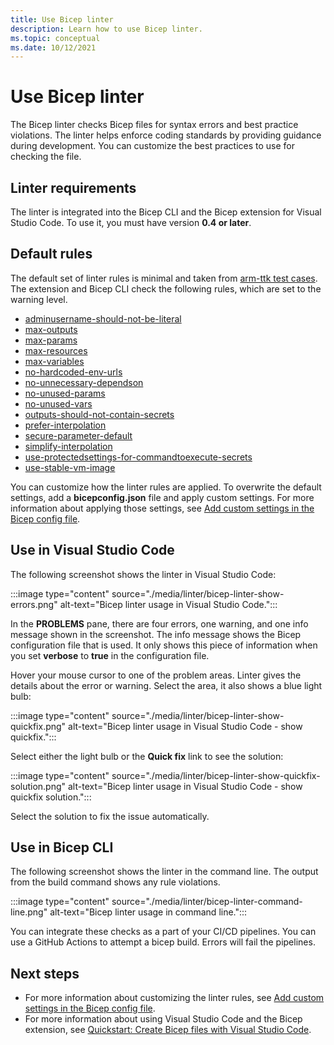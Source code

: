 ```yaml
---
title: Use Bicep linter
description: Learn how to use Bicep linter.
ms.topic: conceptual
ms.date: 10/12/2021
---
```


# Use Bicep linter

The Bicep linter checks Bicep files for syntax errors and best practice violations. The linter helps enforce coding standards by providing guidance during development. You can customize the best practices to use for checking the file.

## Linter requirements

The linter is integrated into the Bicep CLI and the Bicep extension for Visual Studio Code. To use it, you must have version **0.4 or later**.

## Default rules

The default set of linter rules is minimal and taken from [arm-ttk test cases](../templates/template-test-cases.md). The extension and Bicep CLI check the following rules, which are set to the warning level.

- [adminusername-should-not-be-literal](./linter-rule-admin-username-should-not-be-literal.md)
- [max-outputs](./linter-rule-max-outputs.md)
- [max-params](./linter-rule-max-parameters.md)
- [max-resources](./linter-rule-max-resources.md)
- [max-variables](./linter-rule-max-variables.md)
- [no-hardcoded-env-urls](./linter-rule-no-hardcoded-environment-urls.md)
- [no-unnecessary-dependson](./linter-rule-no-unnecessary-dependson.md)
- [no-unused-params](./linter-rule-no-unused-parameters.md)
- [no-unused-vars](./linter-rule-no-unused-variables.md)
- [outputs-should-not-contain-secrets](./linter-rule-outputs-should-not-contain-secrets.md)
- [prefer-interpolation](./linter-rule-prefer-interpolation.md)
- [secure-parameter-default](./linter-rule-secure-parameter-default.md)
- [simplify-interpolation](./linter-rule-simplify-interpolation.md)
- [use-protectedsettings-for-commandtoexecute-secrets](./linter-rule-use-protectedsettings-for-commandtoexecute-secrets.md)
- [use-stable-vm-image](./linter-rule-use-stable-vm-image.md)

You can customize how the linter rules are applied. To overwrite the default settings, add a **bicepconfig.json** file and apply custom settings. For more information about applying those settings, see [Add custom settings in the Bicep config file](bicep-config-linter.md).

## Use in Visual Studio Code

The following screenshot shows the linter in Visual Studio Code:

:::image type="content" source="./media/linter/bicep-linter-show-errors.png" alt-text="Bicep linter usage in Visual Studio Code.":::

In the **PROBLEMS** pane, there are four errors, one warning, and one info message shown in the screenshot.  The info message shows the Bicep configuration file that is used. It only shows this piece of information when you set **verbose** to **true** in the configuration file.

Hover your mouse cursor to one of the problem areas. Linter gives the details about the error or warning. Select the area, it also shows a blue light bulb:

:::image type="content" source="./media/linter/bicep-linter-show-quickfix.png" alt-text="Bicep linter usage in Visual Studio Code - show quickfix.":::

Select either the light bulb or the **Quick fix** link to see the solution:

:::image type="content" source="./media/linter/bicep-linter-show-quickfix-solution.png" alt-text="Bicep linter usage in Visual Studio Code - show quickfix solution.":::

Select the solution to fix the issue automatically.

## Use in Bicep CLI

The following screenshot shows the linter in the command line. The output from the build command shows any rule violations.

:::image type="content" source="./media/linter/bicep-linter-command-line.png" alt-text="Bicep linter usage in command line.":::

You can integrate these checks as a part of your CI/CD pipelines. You can use a GitHub Actions to attempt a bicep build. Errors will fail the pipelines.

## Next steps

- For more information about customizing the linter rules, see [Add custom settings in the Bicep config file](bicep-config-linter.md).
- For more information about using Visual Studio Code and the Bicep extension, see [Quickstart: Create Bicep files with Visual Studio Code](./quickstart-create-bicep-use-visual-studio-code.md).

